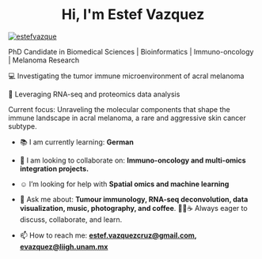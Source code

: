 <h1 align="center">Hi, I'm Estef Vazquez</h1>

<p align="left"> <a href="https://twitter.com/estefvazque" target="blank"><img src="https://img.shields.io/twitter/follow/estefvazque?logo=twitter&style=for-the-badge" alt="estefvazque" /></a> </p>

PhD Candidate in Biomedical Sciences | Bioinformatics | Immuno-oncology | Melanoma Research

💻 Investigating the tumor immune microenvironment of acral melanoma  

🧬 Leveraging RNA-seq and proteomics data analysis  

Current focus: Unraveling the molecular components that shape the immune landscape in acral melanoma, a rare and aggressive skin cancer subtype.

- 📚 I am currently learning: **German**

- 🔬 I am looking to collaborate on: **Immuno-oncology and multi-omics integration projects.**

- ☺︎ I’m looking for help with **Spatial omics and machine learning**

- 💬 Ask me about: **Tumour immunology, RNA-seq deconvolution, data visualization, music, photography, and coffee**. 🎸🎶☕ Always eager to discuss, collaborate, and learn. 

- 📫 How to reach me: **estef.vazquezcruz@gmail.com, evazquez@liigh.unam.mx**
